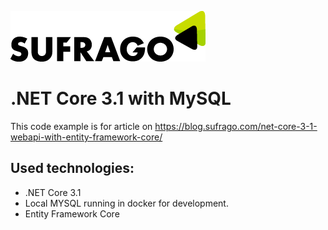 [![N|Solid](logo.png)](https://sufrago.com)


# .NET Core 3.1 with MySQL


This code example is for article on https://blog.sufrago.com/net-core-3-1-webapi-with-entity-framework-core/


## Used technologies:
- .NET Core 3.1
- Local MYSQL running in docker for development.
- Entity Framework Core

